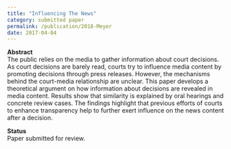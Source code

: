 ```yaml
---
title: "Influencing The News"
category: submitted paper
permalink: /publication/2018-Meyer
date: 2017-04-04
---
```


<p><b>Abstract</b><br>
The public relies on the media to gather information about court decisions. As court decisions are barely read, courts try to influence media content by promoting decisions through press releases. However, the mechanisms behind the court-media relationship are unclear. This paper develops a theoretical argument on how information about decisions are revealed in media content. Results show that similarity is explained by oral hearings and concrete review cases. The findings highlight that previous efforts of courts to enhance transparency help to further exert influence on the news content after a decision. </p>

<p><b>Status</b><br>
Paper submitted for review.</p>



